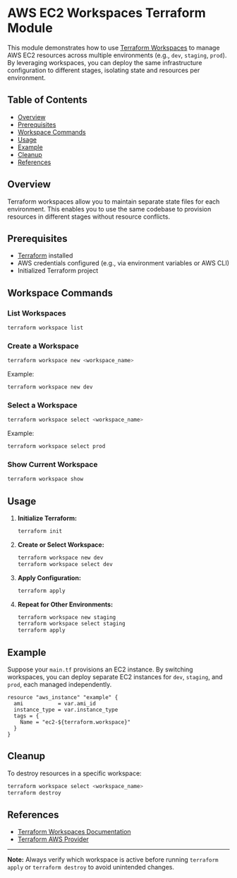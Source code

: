 # AWS EC2 Workspaces Terraform Module

This module demonstrates how to use [Terraform Workspaces](https://developer.hashicorp.com/terraform/language/state/workspaces) to manage AWS EC2 resources across multiple environments (e.g., `dev`, `staging`, `prod`). By leveraging workspaces, you can deploy the same infrastructure configuration to different stages, isolating state and resources per environment.

## Table of Contents

- [Overview](#overview)
- [Prerequisites](#prerequisites)
- [Workspace Commands](#workspace-commands)
- [Usage](#usage)
- [Example](#example)
- [Cleanup](#cleanup)
- [References](#references)

## Overview

Terraform workspaces allow you to maintain separate state files for each environment. This enables you to use the same codebase to provision resources in different stages without resource conflicts.

## Prerequisites

- [Terraform](https://www.terraform.io/downloads.html) installed
- AWS credentials configured (e.g., via environment variables or AWS CLI)
- Initialized Terraform project

## Workspace Commands

### List Workspaces

```sh
terraform workspace list
```

### Create a Workspace

```sh
terraform workspace new <workspace_name>
```
Example:
```sh
terraform workspace new dev
```

### Select a Workspace

```sh
terraform workspace select <workspace_name>
```
Example:
```sh
terraform workspace select prod
```

### Show Current Workspace

```sh
terraform workspace show
```

## Usage

1. **Initialize Terraform:**
    ```sh
    terraform init
    ```

2. **Create or Select Workspace:**
    ```sh
    terraform workspace new dev
    terraform workspace select dev
    ```

3. **Apply Configuration:**
    ```sh
    terraform apply
    ```

4. **Repeat for Other Environments:**
    ```sh
    terraform workspace new staging
    terraform workspace select staging
    terraform apply
    ```

## Example

Suppose your `main.tf` provisions an EC2 instance. By switching workspaces, you can deploy separate EC2 instances for `dev`, `staging`, and `prod`, each managed independently.

```hcl
resource "aws_instance" "example" {
  ami           = var.ami_id
  instance_type = var.instance_type
  tags = {
    Name = "ec2-${terraform.workspace}"
  }
}
```

## Cleanup

To destroy resources in a specific workspace:

```sh
terraform workspace select <workspace_name>
terraform destroy
```

## References

- [Terraform Workspaces Documentation](https://developer.hashicorp.com/terraform/language/state/workspaces)
- [Terraform AWS Provider](https://registry.terraform.io/providers/hashicorp/aws/latest/docs)

---

**Note:** Always verify which workspace is active before running `terraform apply` or `terraform destroy` to avoid unintended changes.